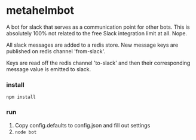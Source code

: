 # metahelmbot
A bot for slack that serves as a communication point for other bots. This is absolutely 100% not related to the free Slack integration limit at all. Nope.

All slack messages are added to a redis store. New message keys are published on redis channel 'from-slack'.

Keys are read off the redis channel 'to-slack' and then their corresponding message value is emitted to slack.

### install
`npm install`

### run
1. Copy config.defaults to config.json and fill out settings
2. `node bot`
